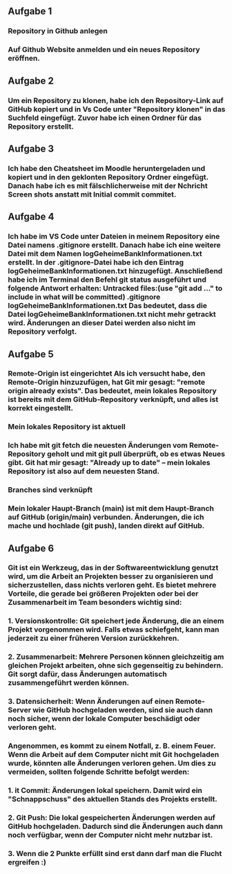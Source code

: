 ## Aufgabe 1

### Repository in Github anlegen

### Auf Github Website anmelden und ein neues Repository eröffnen.

## Aufgabe 2

### Um ein Repository zu klonen, habe ich den Repository-Link auf GitHub kopiert und in Vs Code unter "Repository klonen" in das Suchfeld eingefügt. Zuvor habe ich einen Ordner für das Repository erstellt.

## Aufgabe 3

### Ich habe den Cheatsheet im Moodle heruntergeladen und kopiert und in den geklonten Repository Ordner eingefügt. Danach habe ich es mit fälschlicherweise mit der Nchricht Screen shots anstatt mit Initial commit commitet.

## Aufgabe 4

### Ich habe im VS Code unter Dateien in meinem Repository eine Datei namens .gitignore erstellt. Danach habe ich eine weitere Datei mit dem Namen logGeheimeBankInformationen.txt erstellt. In der .gitignore-Datei habe ich den Eintrag logGeheimeBankInformationen.txt hinzugefügt. Anschließend habe ich im Terminal den Befehl git status ausgeführt und folgende Antwort erhalten: Untracked files:(use "git add <file>..." to include in what will be committed) .gitignore logGeheimeBankInformationen.txt Das bedeutet, dass die Datei logGeheimeBankInformationen.txt nicht mehr getrackt wird. Änderungen an dieser Datei werden also nicht im Repository verfolgt.

## Aufgabe 5

### Remote-Origin ist eingerichtet Als ich versucht habe, den Remote-Origin hinzuzufügen, hat Git mir gesagt: "remote origin already exists". Das bedeutet, mein lokales Repository ist bereits mit dem GitHub-Repository verknüpft, und alles ist korrekt eingestellt.

### Mein lokales Repository ist aktuell

### Ich habe mit git fetch die neuesten Änderungen vom Remote-Repository geholt und mit git pull überprüft, ob es etwas Neues gibt. Git hat mir gesagt: "Already up to date" – mein lokales Repository ist also auf dem neuesten Stand.

### Branches sind verknüpft

### Mein lokaler Haupt-Branch (main) ist mit dem Haupt-Branch auf GitHub (origin/main) verbunden. Änderungen, die ich mache und hochlade (git push), landen direkt auf GitHub.

## Aufgabe 6

### Git ist ein Werkzeug, das in der Softwareentwicklung genutzt wird, um die Arbeit an Projekten besser zu organisieren und sicherzustellen, dass nichts verloren geht. Es bietet mehrere Vorteile, die gerade bei größeren Projekten oder bei der Zusammenarbeit im Team besonders wichtig sind:

### 1. Versionskontrolle: Git speichert jede Änderung, die an einem Projekt vorgenommen wird. Falls etwas schiefgeht, kann man jederzeit zu einer früheren Version zurückkehren.

### 2. Zusammenarbeit: Mehrere Personen können gleichzeitig am gleichen Projekt arbeiten, ohne sich gegenseitig zu behindern. Git sorgt dafür, dass Änderungen automatisch zusammengeführt werden können.

### 3. Datensicherheit: Wenn Änderungen auf einen Remote-Server wie GitHub hochgeladen werden, sind sie auch dann noch sicher, wenn der lokale Computer beschädigt oder verloren geht.

### Angenommen, es kommt zu einem Notfall, z. B. einem Feuer. Wenn die Arbeit auf dem Computer nicht mit Git hochgeladen wurde, könnten alle Änderungen verloren gehen. Um dies zu vermeiden, sollten folgende Schritte befolgt werden:

### 1. it Commit: Änderungen lokal speichern. Damit wird ein "Schnappschuss" des aktuellen Stands des Projekts erstellt.

### 2. Git Push: Die lokal gespeicherten Änderungen werden auf GitHub hochgeladen. Dadurch sind die Änderungen auch dann noch verfügbar, wenn der Computer nicht mehr nutzbar ist.

### 3. Wenn die 2 Punkte erfüllt sind erst dann darf man die Flucht ergreifen :)
